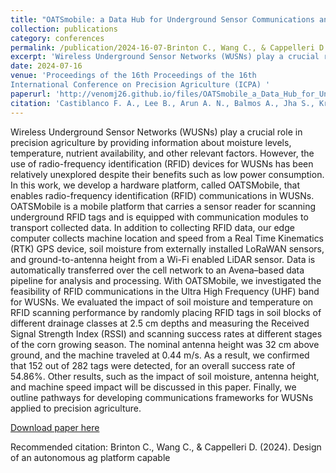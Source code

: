 ```yaml
---
title: "OATSmobile: a Data Hub for Underground Sensor Communications and Rural IoT"
collection: publications
category: conferences
permalink: /publication/2024-16-07-Brinton C., Wang C., & Cappelleri D. (2024). Design of an autonomous ag platform capable
excerpt: 'Wireless Underground Sensor Networks (WUSNs) play a crucial role in precision agriculture by providing information about moisture levels, temperature, nutrient availability, and other relevant factors. However, the use of radio-frequency identification (RFID) devices for WUSNs has been relatively unexplored despite their benefits such as low power consumption. In this work, we develop a hardware platform, called OATSMobile, that enables radio-frequency identification (RFID) communications in WUSNs. OATSMobile is a mobile platform that carries a sensor reader for scanning underground RFID tags and is equipped with communication modules to transport collected data. In addition to collecting RFID data, our edge computer collects machine location and speed from a Real Time Kinematics (RTK) GPS device, soil moisture from externally installed LoRaWAN sensors, and ground-to-antenna height from a Wi-Fi enabled LiDAR sensor. Data is automatically transferred over the cell network to an Avena–based data pipeline for analysis and processing. With OATSMobile, we investigated the feasibility of RFID communications in the Ultra High Frequency (UHF) band for WUSNs. We evaluated the impact of soil moisture and temperature on RFID scanning performance by randomly placing RFID tags in soil blocks of different drainage classes at 2.5 cm depths and measuring the Received Signal Strength Index (RSSI) and scanning success rates at different stages of the corn growing season. The nominal antenna height was 32 cm above ground, and the machine traveled at 0.44 m/s. As a result, we confirmed that 152 out of 282 tags were detected, for an overall success rate of 54.86%. Other results, such as the impact of soil moisture, antenna height, and machine speed impact will be discussed in this paper. Finally, we outline pathways for developing communications frameworks for WUSNs applied to precision agriculture.'
date: 2024-07-16
venue: 'Proceedings of the 16th Proceedings of the 16th
International Conference on Precision Agriculture (ICPA) '
paperurl: 'http://venomj26.github.io/files/OATSmobile_a_Data_Hub_for_Underground_Sensor_Communications_and_Rural_IoT.pdf'
citation: 'Castiblanco F. A., Lee B., Arun A. N., Balmos A., Jha S., Krogmeier J. V., & Buckmaster D.R. (2024).OATSMobile: A Data Hub for Underground Sensor Communications and Rural IoT.Proceedings of the 16th International Conference on Precision Agriculture (ICPA),'
---
```

Wireless Underground Sensor Networks (WUSNs) play a crucial role in precision agriculture by providing information about moisture levels, temperature, nutrient availability, and other relevant factors. However, the use of radio-frequency identification (RFID) devices for WUSNs has been relatively unexplored despite their benefits such as low power consumption. In this work, we develop a hardware platform, called OATSMobile, that enables radio-frequency identification (RFID) communications in WUSNs. OATSMobile is a mobile platform that carries a sensor reader for scanning underground RFID tags and is equipped with communication modules to transport collected data. In addition to collecting RFID data, our edge computer collects machine location and speed from a Real Time Kinematics (RTK) GPS device, soil moisture from externally installed LoRaWAN sensors, and ground-to-antenna height from a Wi-Fi enabled LiDAR sensor. Data is automatically transferred over the cell network to an Avena–based data pipeline for analysis and processing. With OATSMobile, we investigated the feasibility of RFID communications in the Ultra High Frequency (UHF) band for WUSNs. We evaluated the impact of soil moisture and temperature on RFID scanning performance by randomly placing RFID tags in soil blocks of different drainage classes at 2.5 cm depths and measuring the Received Signal Strength Index (RSSI) and scanning success rates at different stages of the corn growing season. The nominal antenna height was 32 cm above ground, and the machine traveled at 0.44 m/s. As a result, we confirmed that 152 out of 282 tags were detected, for an overall success rate of 54.86%. Other results, such as the impact of soil moisture, antenna height, and machine speed impact will be discussed in this paper. Finally, we outline pathways for developing communications frameworks for WUSNs applied to precision agriculture.

[Download paper here](http://Snehajha.github.io/files/OATSmobile_a_Data_Hub_for_Underground_Sensor_Communications_and_Rural_IoT.pdf)

Recommended citation: Brinton C., Wang C., & Cappelleri D. (2024). Design of an autonomous ag platform capable